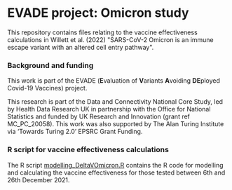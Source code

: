# EVADE project: Omicron study

This repository contains files relating to the vaccine effectiveness calculations in Willett et al. (2022) "SARS-CoV-2 Omicron is an immune escape variant with an altered cell entry pathway".

### Background and funding

This work is part of the EVADE (**E**valuation of **V**ariants **A**voiding **DE**ployed Covid-19 Vaccines) project.

This research is part of the Data and Connectivity National Core Study, led by Health Data Research UK in partnership with the Office for National Statistics and funded by UK Research and Innovation (grant ref MC_PC_20058). This work was also supported by The Alan Turing Institute via ‘Towards Turing 2.0’ EPSRC Grant Funding.

### R script for vaccine effectiveness calculations

The R script [modelling_DeltaVOmicron.R](modelling_DeltaVOmicron.R) contains the R code for modelling and calculating the vaccine effectiveness for those tested between 6th and 26th December 2021.


